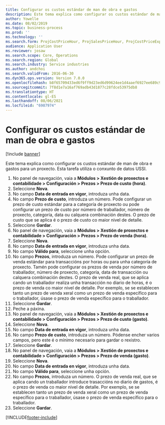 ```yaml
---
title: Configurar os custos estándar de man de obra e gastos
description: Este tema explica como configurar os custos estándar de man de obra e gastos para un proxecto.
author: Yowelle
ms.date: 08/02/2019
ms.topic: business-process
ms.prod: ''
ms.technology: ''
ms.search.form: ProjCostPriceHour, ProjSalesPriceHour, ProjCostPriceExpense, ProjSalesPriceCost
audience: Application User
ms.reviewer: josaw
ms.search.scope: Core, Operations
ms.search.region: Global
ms.search.industry: Service industries
ms.author: andchoi
ms.search.validFrom: 2016-06-30
ms.dyn365.ops.version: Version 7.0.0
ms.openlocfilehash: b8f65709433ed6f9ff9d23ed6d99624ee1d4aaef6927ee689c9f7651807340c5
ms.sourcegitcommit: 7f8d1e7a16af769adb43d1877c28fdce53975db8
ms.translationtype: HT
ms.contentlocale: gl-ES
ms.lasthandoff: 08/06/2021
ms.locfileid: "6987974"
---
```

# <a name="configure-standard-costs-for-labor-and-expenses"></a>Configurar os custos estándar de man de obra e gastos

[!include [banner](../../includes/banner.md)]

Este tema explica como configurar os custos estándar de man de obra e gastos para un proxecto. Esta tarefa utiliza o conxunto de datos USSI.

1. No panel de navegación, vaia a **Módulos > Xestión de proxectos e contabilidade > Configuración > Prezos > Prezo de custo (hora)**.
2. Seleccione **Nova**.
3. No campo **Data de entrada en vigor**, introduza unha data.
4. No campo **Prezo de custo**, introduza un número. Pode configurar un prezo de custo estándar para a categoría de proxecto ou pode configurar un prezo de custo por número de traballador, número de proxecto, categoría, data ou calquera combinación destes. O prezo de custo que se aplica é o prezo de custo co maior nivel de detalle.  
5. Seleccione **Gardar**.
6. No panel de navegación, vaia a **Módulos > Xestión de proxectos e contabilidade > Configuración > Prezos > Prezo de venda (hora)**.
7. Seleccione **Nova**.
8. No campo **Data de entrada en vigor**, introduza unha data.
9. No campo **Válido para**, seleccione unha opción.
10. No campo **Prezos**, introduza un número. Pode configurar un prezo de venda estándar para transaccións por horas ou para unha categoría de proxecto. Tamén pode configurar os prezos de venda por número de traballador, número de proxecto, categoría, data de transacción ou calquera combinación destes. O prezo de venda real, que se aplica cando un traballador realiza unha transacción no diario de horas, é o prezo de venda co maior nivel de detalle. Por exemplo, se se establecen tanto un prezo de venda xeral como un prezo de venda específico para o traballador, úsase o prezo de venda específico para o traballador.  
11. Seleccione **Gardar**.
12. Peche a páxina.
13. No panel de navegación, vaia a **Módulos > Xestión de proxectos e contabilidade > Configuración > Prezos > Prezo de custo (gasto)**.
14. Seleccione **Nova**.
15. No campo **Data de entrada en vigor**, introduza unha data.
16. No campo **Prezo de custo**, introduza un número. Pódense encher varios campos, pero este é o mínimo necesario para gardar o rexistro.  
17. Seleccione **Gardar**.
18. No panel de navegación, vaia a **Módulos > Xestión de proxectos e contabilidade > Configuración > Prezos > Prezo de venda (gasto)**.
19. Seleccione **Nova**.
20. No campo **Data de entrada en vigor**, introduza unha data.
21. No campo **Válido para**, seleccione unha opción.
22. No campo **Prezos**, introduza un número. O prezo de venda real, que se aplica cando un traballador introduce trasaccións no diario de gastos, é o prezo de venda co maior nivel de detalle. Por exemplo, se se establecen tanto un prezo de venda xeral como un prezo de venda específico para o traballador, úsase o prezo de venda específico para o traballador.  
23. Seleccione **Gardar**.



[!INCLUDE[footer-include](../../includes/footer-banner.md)]